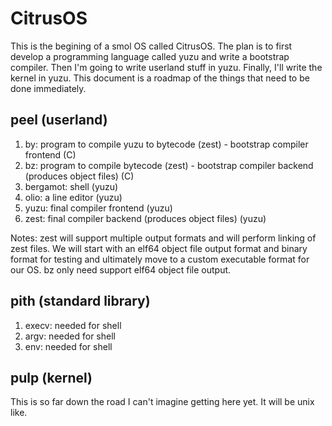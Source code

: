 # CitrusOS

This is the begining of a smol OS called CitrusOS. The plan is to first develop a programming language called yuzu and write a bootstrap compiler. Then I'm going to write userland stuff in yuzu. Finally, I'll write the kernel in yuzu. This document is a roadmap of the things that need to be done immediately.

## peel (userland)

1. by: program to compile yuzu to bytecode (zest) - bootstrap compiler frontend (C)
2. bz: program to compile bytecode (zest) - bootstrap compiler backend (produces object files) (C)
3. bergamot: shell (yuzu)
4. olio: a line editor (yuzu)
5. yuzu: final compiler frontend (yuzu)
6. zest: final compiler backend (produces object files) (yuzu)

Notes: zest will support multiple output formats and will perform linking of zest files. We will start with
an elf64 object file output format and binary format for testing and ultimately move to a custom executable format
for our OS. bz only need support elf64 object file output.

## pith (standard library)

1. execv: needed for shell
2. argv: needed for shell
3. env: needed for shell

## pulp (kernel)

This is so far down the road I can't imagine getting here yet. It will be unix like.
